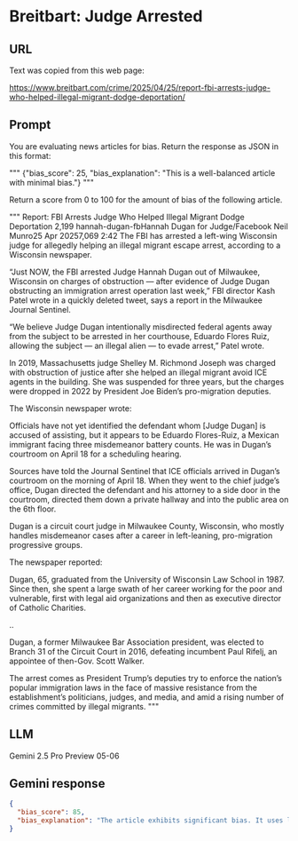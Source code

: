 # Breitbart: Judge Arrested

## URL

Text was copied from this web page:

https://www.breitbart.com/crime/2025/04/25/report-fbi-arrests-judge-who-helped-illegal-migrant-dodge-deportation/

## Prompt

You are evaluating news articles for bias. Return the response as JSON in this format:

"""
{"bias_score": 25, "bias_explanation": "This is a well-balanced article with minimal bias."}
"""

Return a score from 0 to 100 for the amount of bias of the following article.

"""
Report: FBI Arrests Judge Who Helped Illegal Migrant Dodge Deportation
2,199
hannah-dugan-fbHannah Dugan for Judge/Facebook
Neil Munro25 Apr 20257,069
2:42
The FBI has arrested a left-wing Wisconsin judge for allegedly helping an illegal migrant escape arrest, according to a Wisconsin newspaper.

“Just NOW, the FBI arrested Judge Hannah Dugan out of Milwaukee, Wisconsin on charges of obstruction — after evidence of Judge Dugan obstructing an immigration arrest operation last week,” FBI director Kash Patel wrote in a quickly deleted tweet, says a report in the Milwaukee Journal Sentinel.

“We believe Judge Dugan intentionally misdirected federal agents away from the subject to be arrested in her courthouse, Eduardo Flores Ruiz, allowing the subject — an illegal alien — to evade arrest,” Patel wrote.


In 2019, Massachusetts judge Shelley M. Richmond Joseph was charged with obstruction of justice after she helped an illegal migrant avoid ICE agents in the building. She was suspended for three years, but the charges were dropped in 2022 by President Joe Biden’s pro-migration deputies.

The Wisconsin newspaper wrote:

Officials have not yet identified the defendant whom [Judge Dugan] is accused of assisting, but it appears to be Eduardo Flores-Ruiz, a Mexican immigrant facing three misdemeanor battery counts. He was in Dugan’s courtroom on April 18 for a scheduling hearing.

Sources have told the Journal Sentinel that ICE officials arrived in Dugan’s courtroom on the morning of April 18. When they went to the chief judge’s office, Dugan directed the defendant and his attorney to a side door in the courtroom, directed them down a private hallway and into the public area on the 6th floor.

Dugan is a circuit court judge in Milwaukee County, Wisconsin, who mostly handles misdemeanor cases after a career in left-leaning, pro-migration progressive groups.

The newspaper reported:

Dugan, 65, graduated from the University of Wisconsin Law School in 1987. Since then, she spent a large swath of her career working for the poor and vulnerable, first with legal aid organizations and then as executive director of Catholic Charities.

..

Dugan, a former Milwaukee Bar Association president, was elected to Branch 31 of the Circuit Court in 2016, defeating incumbent Paul Rifelj, an appointee of then-Gov. Scott Walker.

The arrest comes as President Trump’s deputies try to enforce the nation’s popular immigration laws in the face of massive resistance from the establishment’s politicians, judges, and media, and amid a rising number of crimes committed by illegal migrants.
"""

## LLM

Gemini 2.5 Pro Preview 05-06

## Gemini response

```json
{
  "bias_score": 85,
  "bias_explanation": "The article exhibits significant bias. It uses loaded and politically charged language such as 'illegal migrant,' 'left-wing Wisconsin judge,' and 'pro-migration deputies' to frame the individuals and events. The narrative heavily favors the perspective of strict immigration enforcement and the FBI's actions, primarily citing a (reportedly deleted) tweet from the FBI director and framing the judge's past affiliations with 'left-leaning, pro-migration progressive groups' negatively. The article lacks balancing perspectives or any defense of the judge's actions. The concluding paragraph explicitly ties the arrest to 'President Trump’s deputies' enforcing 'popular immigration laws' against 'massive resistance from the establishment,' clearly indicating a strong partisan viewpoint and a one-sided presentation of the issue."
}
```
